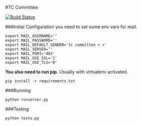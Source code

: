 #TC Committee

[![Build Status](https://travis-ci.org/javierchavez/tcapp.svg)](https://travis-ci.org/javierchavez/tcapp)


###Initial Configuration
you need to set some env vars for mail.


    export MAIL_USERNAME=''
    export MAIL_PASSWORD=''
    export MAIL_DEFAULT_SENDER='tc committee < >'
    export MAIL_SERVER=''
    export MAIL_PORT='465'
    export MAIL_USE_SSL='1'
    export MAIL_USE_TLS='0'

**You also need to run pip.** Usually with virtualenv activated.

	
	pip install -r requirements.txt


###Running


    python runserver.py
    
    
###Testing


	python tests.py